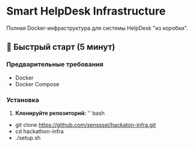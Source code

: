 # Smart HelpDesk Infrastructure

Полная Docker-инфраструктура для системы HelpDesk "из коробки".

## 🚀 Быстрый старт (5 минут)

### Предварительные требования
- Docker
- Docker Compose

### Установка

1. **Клонируйте репозиторий:**
'' bash
- git clone https://github.com/sensssei/hackaton-infra.git
- cd hackathon-infra
- ./setup.sh